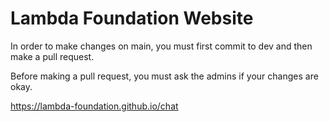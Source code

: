 # Lambda Foundation Website

In order to make changes on main, you must first commit to dev and then make a pull request.

Before making a pull request, you must ask the admins if your changes are okay.

https://lambda-foundation.github.io/chat
